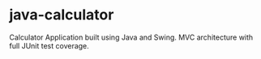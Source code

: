 # java-calculator
Calculator Application built using Java and Swing. MVC architecture with full JUnit test coverage.
